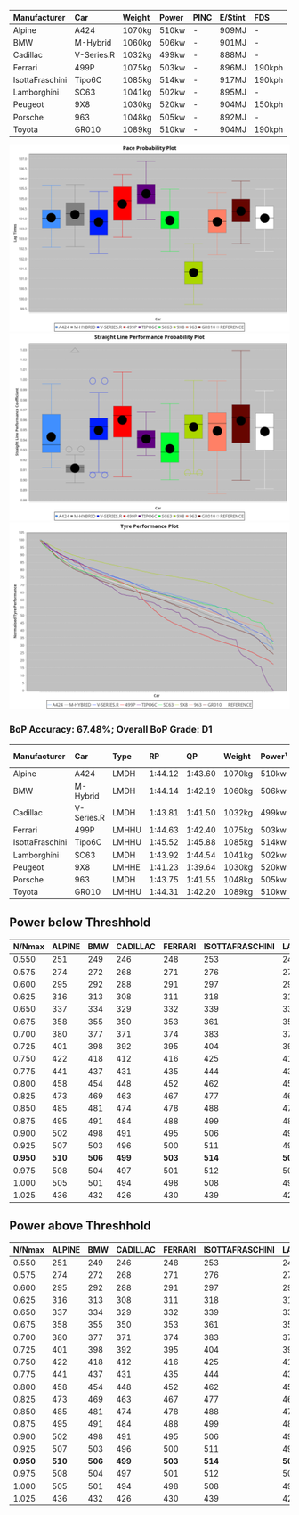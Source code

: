 |Manufacturer|Car|Weight|Power|PINC|E/Stint|FDS|
|:-|:-|:-|:-|:-|:-|:-|
|Alpine|A424|1070kg|510kw|-|909MJ|-|
|BMW|M-Hybrid|1060kg|506kw|-|901MJ|-|
|Cadillac|V-Series.R|1032kg|499kw|-|888MJ|-|
|Ferrari|499P|1075kg|503kw|-|896MJ|190kph|
|IsottaFraschini|Tipo6C|1085kg|514kw|-|917MJ|190kph|
|Lamborghini|SC63|1041kg|502kw|-|895MJ|-|
|Peugeot|9X8|1030kg|520kw|-|904MJ|150kph|
|Porsche|963|1048kg|505kw|-|892MJ|-|
|Toyota|GR010|1089kg|510kw|-|904MJ|190kph|

![PACECHART](./IMG/OFFICIAL.png)
![STRAIGHTLINEPERFORMANCECHART](./IMG/OFFICIAL_sp.png)
![TYREPERFORMANCECHART](./IMG/OFFICIAL_tw.png)

### BoP Accuracy: 67.48%; Overall BoP Grade: D1
|Manufacturer|Car|Type|RP|QP|Weight|Power¹|Threshhold|PINC|Power²|E/Stint|AVG Vmax|FDS|RDLC|L/Stint|BOP-Grade|ModelAccuracy|ModelPoints|Match%|
|:-|:-|:-|:-|:-|:-|:-|:-|:-|:-|:-|:-|:-|:-|:-|:-|:-|:-|:-|
|Alpine|A424|LMDH|1:44.12|1:43.60|1070kg|510kw|0.0kph|-|510kw|909MJ|293.01kph|-|0.99|33|+A2|80.53%|517|90.34%|
|BMW|M-Hybrid|LMDH|1:44.14|1:42.19|1060kg|506kw|0.0kph|-|506kw|901MJ|289.24kph|-|1.01|33|+A2|96.62%|1656|91.07%|
|Cadillac|V-Series.R|LMDH|1:43.81|1:41.50|1032kg|499kw|0.0kph|-|499kw|888MJ|294.09kph|-|1.03|33|~A1|90.68%|2081|98.82%|
|Ferrari|499P|LMHHU|1:44.63|1:42.40|1075kg|503kw|0.0kph|-|503kw|896MJ|294.93kph|190kph|1.02|33|+C1|94.63%|2574|78.81%|
|IsottaFraschini|Tipo6C|LMHHU|1:45.52|1:45.88|1085kg|514kw|0.0kph|-|514kw|917MJ|292.47kph|190kph|1.03|33|+Ω1|66.67%|96|0.47%|
|Lamborghini|SC63|LMDH|1:43.92|1:44.54|1041kg|502kw|0.0kph|-|502kw|895MJ|291.57kph|-|1.05|33|~A1|92.15%|399|98.61%|
|Peugeot|9X8|LMHHE|1:41.23|1:39.64|1030kg|520kw|0.0kph|-|520kw|904MJ|295.89kph|150kph|1.03|33|-Ω2|83.80%|2473|-37.68%|
|Porsche|963|LMDH|1:43.75|1:41.55|1048kg|505kw|0.0kph|-|505kw|892MJ|294.29kph|-|1.01|33|-A2|95.67%|5902|93.39%|
|Toyota|GR010|LMHHU|1:44.31|1:42.20|1089kg|510kw|0.0kph|-|510kw|904MJ|294.86kph|190kph|1.01|33|+A2|91.69%|3310|93.45%|

## Power below Threshhold
|N/Nmax|ALPINE|BMW|CADILLAC|FERRARI|ISOTTAFRASCHINI|LAMBORGHINI|PEUGEOT|PORSCHE|TOYOTA|
|:-|:-|:-|:-|:-|:-|:-|:-|:-|:-|
|0.550|251|249|246|248|253|247|256|249|251|
|0.575|274|272|268|271|276|270|279|272|274|
|0.600|295|292|288|291|297|290|300|292|295|
|0.625|316|313|308|311|318|310|322|312|316|
|0.650|337|334|329|332|339|331|343|333|337|
|0.675|358|355|350|353|361|352|365|355|358|
|0.700|380|377|371|374|383|374|387|376|380|
|0.725|401|398|392|395|404|395|409|397|401|
|0.750|422|418|412|416|425|415|430|417|422|
|0.775|441|437|431|435|444|434|449|436|441|
|0.800|458|454|448|452|462|451|467|454|458|
|0.825|473|469|463|467|477|466|482|469|473|
|0.850|485|481|474|478|488|477|494|480|485|
|0.875|495|491|484|488|499|487|505|490|495|
|0.900|502|498|491|495|506|494|512|497|502|
|0.925|507|503|496|500|511|499|517|502|507|
|**0.950**|**510**|**506**|**499**|**503**|**514**|**502**|**520**|**505**|**510**|
|0.975|508|504|497|501|512|500|518|503|508|
|1.000|505|501|494|498|508|497|514|500|505|
|1.025|436|432|426|430|439|429|444|431|436|

## Power above Threshhold
|N/Nmax|ALPINE|BMW|CADILLAC|FERRARI|ISOTTAFRASCHINI|LAMBORGHINI|PEUGEOT|PORSCHE|TOYOTA|
|:-|:-|:-|:-|:-|:-|:-|:-|:-|:-|
|0.550|251|249|246|248|253|247|256|249|251|
|0.575|274|272|268|271|276|270|279|272|274|
|0.600|295|292|288|291|297|290|300|292|295|
|0.625|316|313|308|311|318|310|322|312|316|
|0.650|337|334|329|332|339|331|343|333|337|
|0.675|358|355|350|353|361|352|365|355|358|
|0.700|380|377|371|374|383|374|387|376|380|
|0.725|401|398|392|395|404|395|409|397|401|
|0.750|422|418|412|416|425|415|430|417|422|
|0.775|441|437|431|435|444|434|449|436|441|
|0.800|458|454|448|452|462|451|467|454|458|
|0.825|473|469|463|467|477|466|482|469|473|
|0.850|485|481|474|478|488|477|494|480|485|
|0.875|495|491|484|488|499|487|505|490|495|
|0.900|502|498|491|495|506|494|512|497|502|
|0.925|507|503|496|500|511|499|517|502|507|
|**0.950**|**510**|**506**|**499**|**503**|**514**|**502**|**520**|**505**|**510**|
|0.975|508|504|497|501|512|500|518|503|508|
|1.000|505|501|494|498|508|497|514|500|505|
|1.025|436|432|426|430|439|429|444|431|436|
